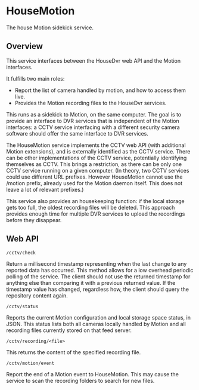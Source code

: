 # HouseMotion
The house Motion sidekick service.

## Overview

This service interfaces between the HouseDvr web API and the Motion interfaces.

It fulfills two main roles:
- Report the list of camera handled by motion, and how to access them live.
- Provides the Motion recording files to the HouseDvr services.

This runs as a sidekick to Motion, on the same computer. The goal is to provide an interface to DVR services that is independent of the Motion interfaces: a CCTV service interfacing with a different security camera software should offer the same interface to DVR services.

The HouseMotion service implements the CCTV web API (with additional Motion extensions), and is externally identified as the CCTV service. There can be other implementations of the CCTV service, potentially identifying themselves as CCTV. This brings a restriction, as there can be only one CCTV service running on a given computer. (In theory, two CCTV services could use different URL prefixes. However HouseMotion cannot use the /motion prefix, already used for the Motion daemon itself. This does not leave a lot of relevant prefixes.)

This service also provides an housekeeping function: if the local storage gets too full, the oldest recording files will be deleted. This approach provides enough time for multiple DVR services to upload the recordings before they disappear.

## Web API

```
/cctv/check
```
Return a millisecond timestamp representing when the last change to any reported data has occurred. This method allows for a low overhead periodic polling of the service. The client should not use the returned timestamp for anything else than comparing it with a previous returned value. If the timestamp value has changed, regardless how, the client should query the repository content again.

```
/cctv/status
```
Reports the current Motion configuration and local storage space status, in JSON. This status lists both all cameras locally handled by Motion and all recording files currently stored on that feed server.

```
/cctv/recording/<file>
```
This returns the content of the specified recording file.

```
/cctv/motion/event
```
Report the end of a Motion event to HouseMotion. This may cause the service to scan the recording folders to search for new files.

